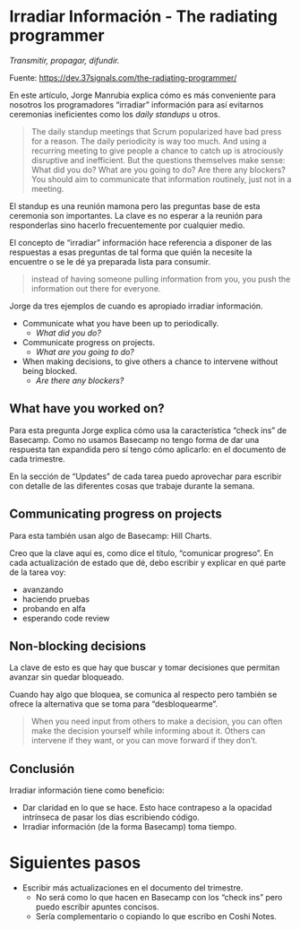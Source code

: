 # Irradiar Información - The radiating programmer
*Transmitir, propagar, difundir.*

Fuente: https://dev.37signals.com/the-radiating-programmer/

En este artículo, Jorge Manrubia explica cómo es más conveniente para nosotros los programadores “irradiar” información para así evitarnos ceremonias ineficientes como los *daily standups* u otros.


> The daily standup meetings that Scrum popularized have bad press for a reason. The daily periodicity is way too much. And using a recurring meeting to give people a chance to catch up is atrociously disruptive and inefficient. But the questions themselves make sense: What did you do? What are you going to do? Are there any blockers? You should aim to communicate that information routinely, just not in a meeting.

El standup es una reunión mamona pero las preguntas base de esta ceremonia son importantes. La clave es no esperar a la reunión para responderlas sino hacerlo frecuentemente por cualquier medio.

El concepto de “irradiar” información hace referencia a disponer de las respuestas a esas preguntas de tal forma que quién la necesite la encuentre o se le dé ya preparada lista para consumir.


> instead of having someone pulling information from you, you push the information out there for everyone.

Jorge da tres ejemplos de cuando es apropiado irradiar información.


- Communicate what you have been up to periodically.
    - *What did you do?*
- Communicate progress on projects.
    - *What are you going to do?*
- When making decisions, to give others a chance to intervene without being blocked.
    - *Are there any blockers?*


## What have you worked on?

Para esta pregunta Jorge explica cómo usa la característica “check ins” de Basecamp. Como no usamos Basecamp no tengo forma de dar una respuesta tan expandida pero sí tengo cómo aplicarlo: en el documento de cada trimestre.

En la sección de “Updates” de cada tarea puedo aprovechar para escribir con detalle de las diferentes cosas que trabaje durante la semana.


## Communicating progress on projects

Para esta también usan algo de Basecamp: Hill Charts.

Creo que la clave aquí es, como dice el título, “comunicar progreso”. En cada actualización de estado que dé, debo escribir y explicar en qué parte de la tarea voy:

- avanzando
- haciendo pruebas
- probando en alfa
- esperando code review


## Non-blocking decisions

La clave de esto es que hay que buscar y tomar decisiones que permitan avanzar sin quedar bloqueado.

Cuando hay algo que bloquea, se comunica al respecto pero también se ofrece la alternativa que se toma para “desbloquearme”.


> When you need input from others to make a decision, you can often make the decision yourself while informing about it. Others can intervene if they want, or you can move forward if they don’t.


## Conclusión

Irradiar información tiene como beneficio:

- Dar claridad en lo que se hace. Esto hace contrapeso a la opacidad intrínseca de pasar los días escribiendo código.
- Irradiar información (de la forma Basecamp) toma tiempo.


# Siguientes pasos
- Escribir más actualizaciones en el documento del trimestre.
    - No será como lo que hacen en Basecamp con los “check ins” pero puedo escribir apuntes concisos.
    - Sería complementario o copiando lo que escribo en Coshi Notes.

